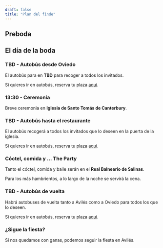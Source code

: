 ```yaml
---
draft: false
title: "Plan del finde"
---
```


## Preboda


## El día de la boda

### TBD - Autobús desde Oviedo

El autobús para en **TBD** para recoger a todos los invitados.

Si quieres ir en autobús, reserva tu plaza [aquí](/#rsvp).

### 13:30 - Ceremonia

Breve ceremonia en **Iglesia de Santo Tomás de Canterbury**.

### TBD - Autobús hasta el restaurante

El autobús recogerá a todos los invitados que lo deseen en la puerta de la iglesia.

Si quieres ir en autobús, reserva tu plaza [aquí](/#rsvp).

### Cóctel, comida y ... The Party

Tanto el cóctel, comida y baile serán en el **Real Balneario de Salinas**.

Para los más hambrientos, a lo largo de la noche se servirá la cena.

### TBD - Autobús de vuelta

Habrá autobuses de vuelta tanto a Avilés como a Oviedo para todos los que lo deseen.

Si quieres ir en autobús, reserva tu plaza [aquí](/#rsvp).

### ¿Sigue la fiesta?

Si nos quedamos con ganas, podemos seguir la fiesta en Avilés.
